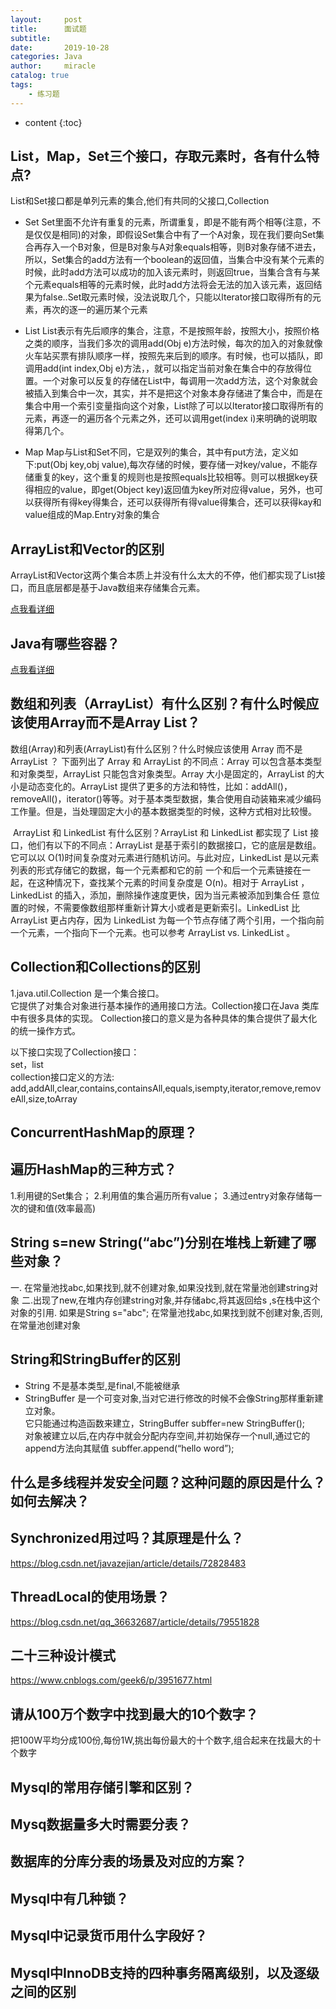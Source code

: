 ```yaml
---
layout:     post
title:      面试题
subtitle:   
date:       2019-10-28
categories: Java
author:     miracle
catalog: true
tags:
    - 练习题
---
```


* content
{:toc}



## List，Map，Set三个接口，存取元素时，各有什么特点?


List和Set接口都是单列元素的集合,他们有共同的父接口,Collection  

* Set
Set里面不允许有重复的元素，所谓重复，即是不能有两个相等(注意，不是仅仅是相同)的对象，即假设Set集合中有了一个A对象，现在我们要向Set集合再存入一个B对象，但是B对象与A对象equals相等，则B对象存储不进去，所以，Set集合的add方法有一个boolean的返回值，当集合中没有某个元素的时候，此时add方法可以成功的加入该元素时，则返回true，当集合含有与某个元素equals相等的元素时候，此时add方法将会无法的加入该元素，返回结果为false..Set取元素时候，没法说取几个，只能以lterator接口取得所有的元素，再次的逐一的遍历某个元素

* List
List表示有先后顺序的集合，注意，不是按照年龄，按照大小，按照价格之类的顺序，当我们多次的调用add(Obj e)方法时候，每次的加入的对象就像火车站买票有排队顺序一样，按照先来后到的顺序。有时候，也可以插队，即调用add(int index,Obj e)方法，，就可以指定当前对象在集合中的存放得位置。一个对象可以反复的存储在List中，每调用一次add方法，这个对象就会被插入到集合中一次，其实，并不是把这个对象本身存储进了集合中，而是在集合中用一个索引变量指向这个对象，List除了可以以lterator接口取得所有的元素，再逐一的遍历各个元素之外，还可以调用get(index i)来明确的说明取得第几个。

* Map
Map与List和Set不同，它是双列的集合，其中有put方法，定义如下:put(Obj key,obj value),每次存储的时候，要存储一对key/value，不能存储重复的key，这个重复的规则也是按照equals比较相等。则可以根据key获得相应的value，即get(Object key)返回值为key所对应得value，另外，也可以获得所有得key得集合，还可以获得所有得value得集合，还可以获得kay和value组成的Map.Entry对象的集合

## ArrayList和Vector的区别 

ArrayList和Vector这两个集合本质上并没有什么太大的不停，他们都实现了List接口，而且底层都是基于Java数组来存储集合元素。

[点我看详细](https://blog.csdn.net/qq_37113604/article/details/80836025)

## Java有哪些容器？ 

[点我看详细](https://blog.csdn.net/huangyimo/article/details/90489414)


## 数组和列表（ArrayList）有什么区别？有什么时候应该使用Array而不是Array List？ 

数组(Array)和列表(ArrayList)有什么区别？什么时候应该使用 Array 而不是ArrayList ？ 下面列出了 Array 和 ArrayList 的不同点：Array 可以包含基本类型和对象类型，ArrayList 只能包含对象类型。Array 大小是固定的，ArrayList 的大小是动态变化的。ArrayList 提供了更多的方法和特性，比如：addAll()，removeAll()，iterator()等等。对于基本类型数据，集合使用自动装箱来减少编码工作量。但是，当处理固定大小的基本数据类型的时候，这种方式相对比较慢。

 ArrayList 和 LinkedList 有什么区别？ArrayList 和 LinkedList 都实现了 List 接口，他们有以下的不同点：ArrayList 是基于索引的数据接口，它的底层是数组。它可以以 O(1)时间复杂度对元素进行随机访问。与此对应，LinkedList 是以元素列表的形式存储它的数据，每一个元素都和它的前 一个和后一个元素链接在一起，在这种情况下，查找某个元素的时间复杂度是 O(n)。相对于 ArrayList ，LinkedList 的插入，添加，删除操作速度更快，因为当元素被添加到集合任 意位置的时候，不需要像数组那样重新计算大小或者是更新索引。LinkedList 比 ArrayList 更占内存，因为 LinkedList 为每一个节点存储了两个引用，一个指向前一个元素，一个指向下一个元素。也可以参考 ArrayList vs. LinkedList 。

## Collection和Collections的区别

1.java.util.Collection 是一个集合接口。  
它提供了对集合对象进行基本操作的通用接口方法。Collection接口在Java 类库中有很多具体的实现。  Collection接口的意义是为各种具体的集合提供了最大化的统一操作方式。  
 
以下接口实现了Collection接口：  
set，list  
collection接口定义的方法:  
add,addAll,clear,contains,containsAll,equals,isempty,iterator,remove,removeAll,size,toArray

## ConcurrentHashMap的原理？ 

[](https://gitchat.csdn.net/activity/5a41ff94a3d08f2ec055f993?utm_source=so)

## 遍历HashMap的三种方式？  

1.利用键的Set集合；
2.利用值的集合遍历所有value；
3.通过entry对象存储每一次的键和值(效率最高)

## String s=new String(“abc”)分别在堆栈上新建了哪些对象？ 

一. 在常量池找abc,如果找到,就不创建对象,如果没找到,就在常量池创建string对象
二.出现了new,在堆内存创建string对象,并存储abc,将其返回给s ,s在栈中这个对象的引用.
如果是String s="abc";
在常量池找abc,如果找到就不创建对象,否则,在常量池创建对象

[](https://blog.csdn.net/sinat_41144773/article/details/89742329)

## String和StringBuffer的区别

* String
不是基本类型,是final,不能被继承
* StringBuffer 
是一个可变对象,当对它进行修改的时候不会像String那样重新建立对象。  
它只能通过构造函数来建立，StringBuffer subffer=new StringBuffer();  
对象被建立以后,在内存中就会分配内存空间,并初始保存一个null,通过它的append方法向其赋值 subffer.append(“hello word”);

[](https://blog.csdn.net/qushaming/article/details/82971901)

## 什么是多线程并发安全问题？这种问题的原因是什么？如何去解决？

[](https://blog.csdn.net/qq_37788067/article/details/78859222)



## Synchronized用过吗？其原理是什么？  

https://blog.csdn.net/javazejian/article/details/72828483

## ThreadLocal的使用场景？ 

https://blog.csdn.net/qq_36632687/article/details/79551828

## 二十三种设计模式

https://www.cnblogs.com/geek6/p/3951677.html

## 请从100万个数字中找到最大的10个数字？ 

把100W平均分成100份,每份1W,挑出每份最大的十个数字,组合起来在找最大的十个数字


## Mysql的常用存储引擎和区别？ 

## Mysq数据量多大时需要分表？ 
## 数据库的分库分表的场景及对应的方案？  
## Mysql中有几种锁？ 
## Mysql中记录货币用什么字段好？ 
## Mysql中InnoDB支持的四种事务隔离级别，以及逐级之间的区别